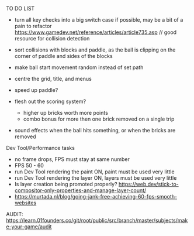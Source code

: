 TO DO LIST

- turn all key checks into a big switch case if possible, may be a bit of a pain to refactor
https://www.gamedev.net/reference/articles/article735.asp // good resource for collision detection
- sort collisions with blocks and paddle, as the ball is clipping on the corner of paddle and sides of the blocks
- make ball start movement random instead of set path
- centre the grid, title, and menus
- speed up paddle?
- flesh out the scoring system?
    - higher up bricks worth more points
    - combo bonus for more then one brick removed on a single trip

- sound effects when the ball hits something, or when the bricks are removed

Dev Tool/Performance tasks
- no frame drops, FPS must stay at same number
- FPS 50 - 60
- run Dev Tool rendering the paint ON, paint must be used very little
- run Dev Tool rendering the layer ON, layers must be used very little
- Is layer creation being promoted properly? https://web.dev/stick-to-compositor-only-properties-and-manage-layer-count/
- https://murtada.nl/blog/going-jank-free-achieving-60-fps-smooth-websites

AUDIT: https://learn.01founders.co/git/root/public/src/branch/master/subjects/make-your-game/audit

